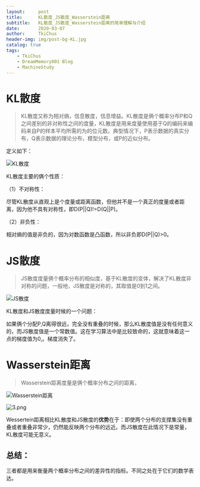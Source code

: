 ```yaml
---
layout:     post
title:      KL散度_JS散度_Wasserstein距离
subtitle:   KL散度_JS散度_Wasserstein距离的简单理解与介绍
date:       2020-03-07
author:     TkiChus
header-img: img/post-bg-KL.jpg
catalog: true
tags:
    - TkiChus
    - DreamMemory001 Blog
    - MachineStudy
---
```




# KL散度

> KL散度又称为相对熵，信息散度，信息增益。KL散度是俩个概率分布P和Q之间差别的非对称性之间的度量，KL散度是用来度量使用基于Q的编码来编码来自P的样本平均所需的为的位元数。典型情况下，P表示数据的真实分布，Q表示数据的理论分布，模型分布，或P的近似分布。

定义如下：

![KL散度](http://ww1.sinaimg.cn/large/006nBCHPly1gcl9sb13gmj30gu030jrm.jpg)

KL散度主要的俩个性质：

（1）不对称性：

尽管KL散度从直观上是个度量或距离函数，但他并不是一个真正的度量或者距离，因为他不具有对称性，即D(P||Q)!=D(Q||P)。

（2）非负性：

相对熵的值是非负的，因为对数函数是凸函数，所以非负即D(P||Q)>0。

# JS散度

> JS散度度量俩个概率分布的相似度，基于KL散度的变体，解决了KL散度非对称的问题，一般地，JS散度是对称的，其取值是0到1之间。

![JS散度](http://ww1.sinaimg.cn/large/006nBCHPly1gcla2lvdenj30ik02zwej.jpg)

KL散度和JS散度度量时候的一个问题：

如果俩个分配P,Q离得很远，完全没有重叠的时候，那么KL散度值是没有任何意义的，而JS散度值是一个常数值。这在学习算法中是比较致命的，这就意味着这一点的梯度值为0,。梯度消失了。

# Wasserstein距离

>  Wasserstein距离度量是俩个概率分布之间的距离，

![Wasserstein距离](http://ww1.sinaimg.cn/large/006nBCHPly1gcla7rymsnj30cu02ct8p.jpg)

![3.png](http://ww1.sinaimg.cn/large/006nBCHPly1gclay4rk4cj30s703tq3p.jpg)

Wessertein距离相比KL散度和JS散度的**优势**在于：即使两个分布的支撑集没有重叠或者重叠非常少，仍然能反映两个分布的远近。而JS散度在此情况下是常量，KL散度可能无意义。

## 总结：

三者都是用来衡量两个概率分布之间的差异性的指标。不同之处在于它们的数学表达。

























